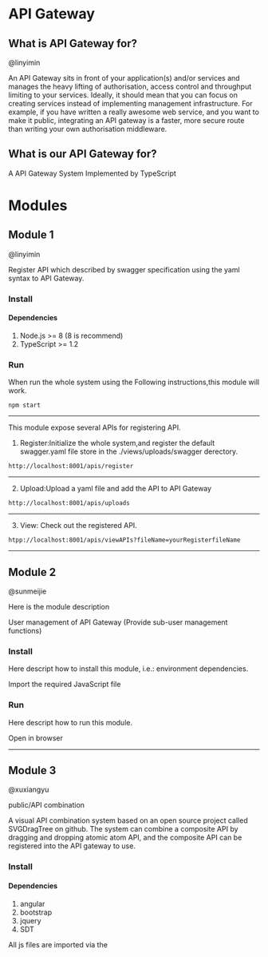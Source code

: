 # API Gateway
## What is API Gateway for?
@linyimin

An API Gateway sits in front of your application(s) and/or services and manages the heavy lifting of authorisation, access control and throughput limiting to your services. Ideally, it should mean that you can focus on creating services instead of implementing management infrastructure. For example, if you have written a really awesome web service, and you want to make it public, integrating an API gateway is a faster, more secure route than writing your own authorisation middleware.

## What is our API Gateway for?
A API Gateway System Implemented by TypeScript

# Modules

## Module 1

@linyimin

Register API which described by swagger specification using the yaml syntax to API Gateway.

### Install

#### Dependencies

1. Node.js >= 8 (8 is recommend)
2. TypeScript >= 1.2

### Run

When run the whole system using the Following instructions,this module will work.

```
npm start
```

------

This module expose several APIs for registering API.

1. Register:Initialize the whole system,and register the default swagger.yaml file store in the ./views/uploads/swagger derectory.

```
http://localhost:8001/apis/register
```
------

2. Upload:Upload a yaml file and add the API to API Gateway

```
http://localhost:8001/apis/uploads
```

------

3. View: Check out the registered API.

```
htpp://localhost:8001/apis/viewAPIs?fileName=yourRegisterfileName
```

------


## Module 2

@sunmeijie

Here is the module description

User management of API Gateway (Provide sub-user management functions)

### Install

Here descript how to install this module, i.e.: environment dependencies.

Import the required JavaScript file

### Run

Here descript how to run this module.

Open in browser

------


## Module 3

@xuxiangyu

public/API combination

A visual API combination system based on an open source project called SVGDragTree on github.
The system can combine a composite API by dragging and dropping atomic atom API, and the composite API can be registered into the API gateway to use.

### Install

#### Dependencies

1. angular
2. bootstrap
3. jquery
4. SDT

All js files are imported via the <script> tag：

```
<script src="framework/jquery.min.js" type="text/javascript"></script>
<script src="framework/bootstrap.min.js"></script>
<script src="framework/angular.js"></script>
<script src="framework/SDT.js" type="text/javascript" defer="defer" charset="utf-8"></script>
```

### Run

The system can be run by opening "index.html" directly in the browser.

All types of APIs are displayed on the left side of the system. By dragging and dropping the node onto the canvas, click on the node to see all the properties of the API in the property setting area on the right, and it can be set. We can set the API to be synchronized or asynchronous execution, the implementation of the conditions, and so on.  click Save, the atomic API is set to be completed.

After setting up all the atomic APIs, click "Register" to register the combined combination API into the API gateway and use it.

------

## Module 4 

@konghuihui 

API GateWay is a scalable, open source API Layer. API GateWay provides functionalities and services such as requests routing, authentication, Service monitoring, etc. 

### Managing APIs 

The page of Managing APIs include descriptions of the fields to which the API sets belong. Click on a field to view the classification information of all  API information and add, modify, and delete the specified APIs. 

### Install

  #### Dependencies

1. angular.js
2. bootstrap

------

Import the JavaScript file:  

```
 <script src="js/angular-1.3.0.js"></script> 
<script src="js/angular-animate.js"></script>
 <script src="js/angular-ui-router.js"></script> 
<script src="UIRoute3.js"></script> 
```

### Run 

Download UI-Router: 

```
 https://angular-ui.github.io/ 
```

You can now run your API GateWay by opening UIRoute3.html in your browser.

------


## Module 5

@WuChaoYu

According to different rules, the gateway forwards user requests

### Install

#### Dependencies

1. Node.js >= 8 (8 is recommended)
2. TypeScript >= 1.2

### Run

When run the whole system using the Following instructions,this module will work.

```
npm start
```

------
You can now visit :localhost:8002/?type=xxx,  xxx Indicates different request parameters。

------


## Module 6

@chenyuanxing

Performance monitoring.It is mainly to monitor the performance of the gateway system.

### Install

#### Dependencies

1. Node.js >= 8 (8 is recommended)
2. TypeScript >= 1.2

### Run

When run the whole system using the Following instructions,this module will work.

```
npm start
```
------
This module expose several APIs for Performance monitor.
1.Gateway monitoring data
```
http://localhost:8001/viewTopPerformance
```
2.Get all APIs' name that have been visited.
```
http://localhost:8001/viewSoursePerformanceKeys
```
3.Get monitoring info about the api.
```
http://localhost:8001/viewSoursePerformance?name= <APIname>
```
4.Get monitoring data about the user.
```
http://localhost:8001/viewUserPerformance?username= <username>
```

## Module 7

@Linyimin

Auth module

How to use?

1. add service which need to auth

```
http://localhost:8081/auth/service/add?name=sendMessage
```

name is the url of service.

2. add a token

```
http://localhost:8081/auth/token/add
```

this is a post method. Parameter:

```
{
  "username": "lin",
  "passwd": "123456",
  "expire": 100
}
```

3. use token in header(authorization field)

------

### A template of swagger file:

@linyimin

```
swagger: "2.0"
info:
  version: "0.0.1"
  # 指定需要注册API服务的公司标号
  x-appId: "001"
  # 服务实际提供服务的域名地址
  x-realhost: www.linyimin.club:10010
  # 发布者名称
  x-publisher: 林贻民
  # 指定项目名称
  title: A simple API Gateway
   
# API网关向外提供访问服务的域名地址
host: www.linyimin.club:8000
# 所有API相同的前缀 
basePath: /
schemes:
  - http
  - https
consumes:
  - application/json
produces:
  - application/json
# Description of API service
paths:
  /bookTo:
    # API对应的标识号
    x-ID: "001"
    # API的名称
    x-name: "airlineBookTo"
    get:
      description: 预订往航班机票
      deprecated: false
      tags:
        - "机票"
      parameters:
        - name: isBuy
          in: query
          description: 机票购买是否成功，true为成功，false为失败
          required: false
          type: boolean
      responses:
        "200":
          description: Success
          schema:
            # a pointer to a definition
            $ref: "#/definitions/ServiceResponse"
        # responses may fall through to errors
        default:
          description: Error
          schema:
            $ref: "#/definitions/ErrorResponse"
# complex objects have schema definitions
definitions:
  ServiceResponse:
    required:
      - message
    properties:
      message:
        type: string
  ErrorResponse:
    required:
      - message
    properties:
      message:
        type: string
```

